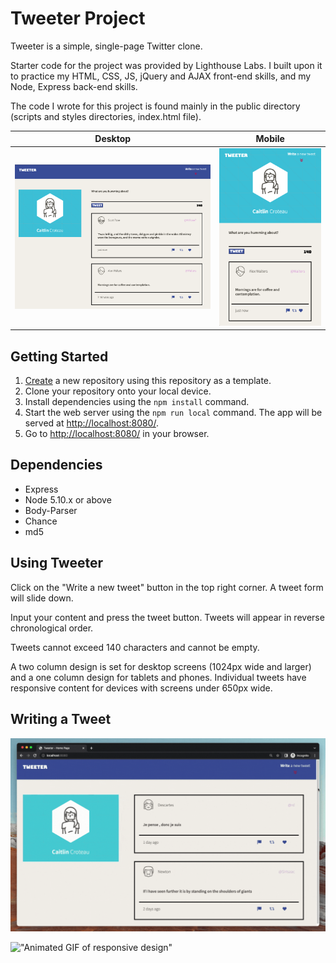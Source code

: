 # Tweeter Project

Tweeter is a simple, single-page Twitter clone.

Starter code for the project was provided by Lighthouse Labs. I built upon it to practice my HTML, CSS, JS, jQuery and AJAX front-end skills, and my Node, Express back-end skills.

The code I wrote for this project is found mainly in the public directory (scripts and styles directories, index.html file).

Desktop | Mobile
--- | ---
!["Screenshot of desktop Tweeter"](https://github.com/caitlincroteau/tweeter/blob/master/docs/tweeter-desktop.png) | !["Screenshot of mobile Tweeter"](https://github.com/caitlincroteau/tweeter/blob/master/docs/tweeter-mobile.png)


## Getting Started

1. [Create](https://docs.github.com/en/repositories/creating-and-managing-repositories/creating-a-repository-from-a-template) a new repository using this repository as a template.
2. Clone your repository onto your local device.
3. Install dependencies using the `npm install` command.
3. Start the web server using the `npm run local` command. The app will be served at <http://localhost:8080/>.
4. Go to <http://localhost:8080/> in your browser.

## Dependencies

- Express
- Node 5.10.x or above
- Body-Parser
- Chance
- md5

## Using Tweeter

Click on the "Write a new tweet" button in the top right corner. A tweet form will slide down.

Input your content and press the tweet button. Tweets will appear in reverse chronological order.

Tweets cannot exceed 140 characters and cannot be empty.

A two column design is set for desktop screens (1024px wide and larger) and a one column design for tablets and phones. Individual tweets have responsive content for devices with screens under 650px wide.

## Writing a Tweet

!["Animated GIF of writing a tweet"](https://github.com/caitlincroteau/tweeter/blob/master/docs/tweeter-writing-tweet.gif?raw=true)

!["Animated GIF of responsive design"](https://github.com/caitlincroteau/tweeter/blob/master/docs/tweeter-responsive-design.gif?raw=true)

